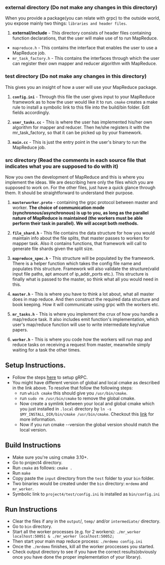 ### external directory (Do not make any changes in this directory)
When you provide a package(you can relate with grpc) to the outside world, you expose mainly two things: `libraries and header files`.

1. **external/include** - This directory consists of header files containing function declarations, that the user will make use of to run MapReduce.
  - `mapreduce.h` - This contains the interface that enables the user to use a MapReduce job.
  - `mr_task_factory.h` - This contains the interfaces through which the user can register their own mapper and reducer algorithm with MapReduce.

### test directory (Do not make any changes in this directory)
This gives you an insight of how a user will use your MapReduce package.

1. **`config.ini`** - Through this file the user gives input to your MapReduce framework as to how the user would like it to run. `cmake` creates a make rule to install a symbolic link to this file into the build/bin folder. Edit fields accordingly.

2. **`user_tasks.cc`** - This is where the user has implemented his/her own algorithm for mapper and reducer. Then he/she registers it with the mr_task_factory, so that it can be picked up by your framework.

3. **`main.cc`** - This is just the entry point in the user's binary to run the MapReduce job.

### src directory (Read the comments in each source file that indicates what you are supposed to do with it)
Now you own the development of MapReduce and this is where you implement the ideas.
We are describing here only the files which you are supposed to work on. For the other files, just have a quick glance through them. It should be straightforward to understand their purpose.

1. **`masterworker.proto`** - containing the grpc protocol between master and worker. **The choice of communication mode (synchronous/asynchronous) is up to you, as long as the parallel nature of MapReduce is maintained (the workers must be able perform their task in parallel). We will accept both methods.**

2. **`file_shard.h`** - This file contains the data structure for how you would maintain info about the file splits, that master passes to workers for mapper task. Also it contains functions, that framework will call to generate file shards given the split size.

3. **`mapreduce_spec.h`** - This structure will be populated by the framework. There is a helper function which takes the config file name and populates this structure. Framework will also validate the structure(valid input file paths, apt amount of ip_addr_ports etc.). This structure is finally what is passed to the master, so think what all you would need in this.

4. **`master.h`** - This is where you have to think a lot about, what all master does in map reduce. And then construct the required data structure and book keeping. How it will communicate using grpc with the workers etc.

5. **`mr_tasks.h`** - This is where you implement the crux of how you handle a map/reduce task. It also includes emit function's implementation, which user's map/reduce function will use to write intermediate key/value papers.

6. **`worker.h`** - This is where you code how the workers will run map and reduce tasks on receiving a request from master, meanwhile simply waiting for a task the other times.

## Setup Instructions.
  - Follow the steps [here](https://grpc.io/docs/languages/cpp/quickstart/) to setup gRPC.
  - You might have different version of global and local cmake as described in the link above. To resolve that follow the following steps:
    - run `which cmake` this should give you `/usr/bin/cmake`.
    - run `sudo rm /usr/bin/cmake` to remove the global cmake.
    - Now create a symlink between your local and global cmake which you just installed in `.local` directory by `ln -s $MY_INSTALL_DIR/bin/cmake /usr/bin/cmake`. Checkout this [link](https://stackoverflow.com/questions/1951742/how-can-i-symlink-a-file-in-linux) for more information.
    - Now if you run cmake --version the global version should match the local version.
## Build Instructions
  - Make sure you're using cmake 3.10+.  
  - Go to project4 directory.
  - Run `cmake` as follows:   `cmake .`
  - Run `make`
  - Copy paste the `input` directory from the `test` folder to your `bin` folder.
  - Two binaries would be created under the `bin` directory: `mrdemo` and `mr_worker`.
  - Symbolic link to `project4/test/config.ini` is installed as `bin/config.ini`

## Run Instructions
  - Clear the files if any in the `output`/, `temp/` and/or `intermediate/` directory.
  - Go to `bin` directory.
  - Start all the worker processes (e.g. for 2 workers): `./mr_worker localhost:50051 & ./mr_worker localhost:50052;`
  - Then start your main map reduce process: `./mrdemo config.ini`
  - Once the `./mrdemo` finishes, kill all the worker proccesses you started.
  - Check output directory to see if you have the correct results(obviously once you have done the proper implementation of your library).
